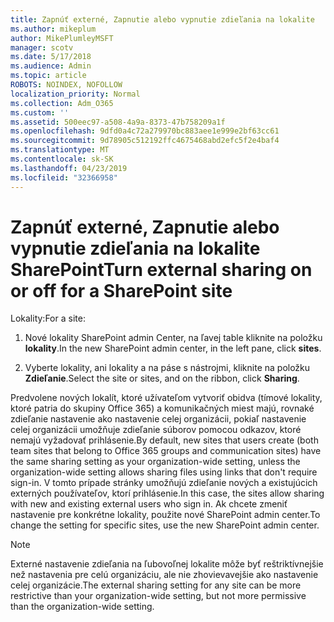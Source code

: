 ```yaml
---
title: Zapnúť externé, Zapnutie alebo vypnutie zdieľania na lokalite
ms.author: mikeplum
author: MikePlumleyMSFT
manager: scotv
ms.date: 5/17/2018
ms.audience: Admin
ms.topic: article
ROBOTS: NOINDEX, NOFOLLOW
localization_priority: Normal
ms.collection: Adm_O365
ms.custom: ''
ms.assetid: 500eec97-a508-4a9a-8373-47b758209a1f
ms.openlocfilehash: 9dfd0a4c72a279970bc883aee1e999e2bf63cc61
ms.sourcegitcommit: 9d78905c512192ffc4675468abd2efc5f2e4baf4
ms.translationtype: MT
ms.contentlocale: sk-SK
ms.lasthandoff: 04/23/2019
ms.locfileid: "32366958"
---
```

# <a name="turn-external-sharing-on-or-off-for-a-sharepoint-site"></a><span data-ttu-id="31256-102">Zapnúť externé, Zapnutie alebo vypnutie zdieľania na lokalite SharePoint</span><span class="sxs-lookup"><span data-stu-id="31256-102">Turn external sharing on or off for a SharePoint site</span></span>

<span data-ttu-id="31256-103">Lokality:</span><span class="sxs-lookup"><span data-stu-id="31256-103">For a site:</span></span>
  
1. <span data-ttu-id="31256-104">Nové lokality SharePoint admin Center, na ľavej table kliknite na položku **lokality**.</span><span class="sxs-lookup"><span data-stu-id="31256-104">In the new SharePoint admin center, in the left pane, click **sites**.</span></span>
    
2. <span data-ttu-id="31256-105">Vyberte lokality, ani lokality a na páse s nástrojmi, kliknite na položku **Zdieľanie**.</span><span class="sxs-lookup"><span data-stu-id="31256-105">Select the site or sites, and on the ribbon, click **Sharing**.</span></span>
    
<span data-ttu-id="31256-106">Predvolene nových lokalít, ktoré užívateľom vytvoriť obidva (tímové lokality, ktoré patria do skupiny Office 365) a komunikačných miest majú, rovnaké zdieľanie nastavenie ako nastavenie celej organizácii, pokiaľ nastavenie celej organizácii umožňuje zdieľanie súborov pomocou odkazov, ktoré nemajú vyžadovať prihlásenie.</span><span class="sxs-lookup"><span data-stu-id="31256-106">By default, new sites that users create (both team sites that belong to Office 365 groups and communication sites) have the same sharing setting as your organization-wide setting, unless the organization-wide setting allows sharing files using links that don't require sign-in.</span></span> <span data-ttu-id="31256-107">V tomto prípade stránky umožňujú zdieľanie nových a existujúcich externých používateľov, ktorí prihlásenie.</span><span class="sxs-lookup"><span data-stu-id="31256-107">In this case, the sites allow sharing with new and existing external users who sign in.</span></span> <span data-ttu-id="31256-108">Ak chcete zmeniť nastavenie pre konkrétne lokality, použite nové SharePoint admin center.</span><span class="sxs-lookup"><span data-stu-id="31256-108">To change the setting for specific sites, use the new SharePoint admin center.</span></span>
  
> [!NOTE]
> <span data-ttu-id="31256-109">Externé nastavenie zdieľania na ľubovoľnej lokalite môže byť reštriktívnejšie než nastavenia pre celú organizáciu, ale nie zhovievavejšie ako nastavenie celej organizácie.</span><span class="sxs-lookup"><span data-stu-id="31256-109">The external sharing setting for any site can be more restrictive than your organization-wide setting, but not more permissive than the organization-wide setting.</span></span> 
  

